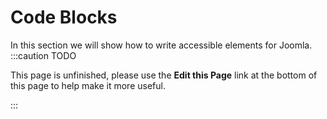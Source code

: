 Code Blocks
===========
In this section we will show how to write accessible elements for Joomla.
:::caution TODO

This page is unfinished, please use the **Edit this Page** link at the bottom of this page to help make it more useful.

:::
